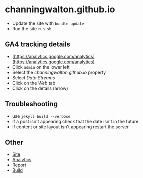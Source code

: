 # channingwalton.github.io

- Update the site with `bundle update`
- Run the site `run.sh`

## GA4 tracking details

- [https://analytics.google.com/analytics](https://analytics.google.com/analytics)
- Click `admin` on the lower left
- Select the *channingwalton.github.io* property
- Select *Data Streams*
- Click on the *Web* tab
- Click on the details (arrow)

## Troubleshooting

- use `jekyll build --verbose`
- if a post isn't appearing check that the date isn't in the future
- if content or site layout isn't appearing restart the server

## Other

- [Site](https://channingwalton.github.io)
- [Analytics](https://analytics.google.com/)
- [Report](https://datastudio.google.com/s/tRUKInIDvy0)
- [Build](https://github.com/channingwalton/channingwalton.github.io/actions)
